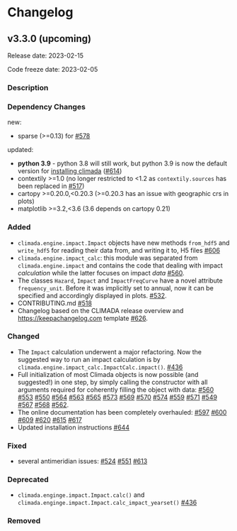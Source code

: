 # Changelog

## v3.3.0 (upcoming)

Release date: 2023-02-15

Code freeze date: 2023-02-05

### Description

### Dependency Changes

new:

- sparse (>=0.13) for [#578](https://github.com/CLIMADA-project/climada_python/pull/578)

updated:

- **python 3.9** - python 3.8 will still work, but python 3.9 is now the default version for [installing climada](https://climada-python.readthedocs.io/en/latest/tutorial/climada_installation_step_by_step.html) ([#614](https://github.com/CLIMADA-project/climada_python/pull/614))
- contextily >=1.0 (no longer restricted to <1.2 as `contextily.sources` has been replaced in [#517](https://github.com/CLIMADA-project/climada_python/pull/517))
- cartopy >=0.20.0,<0.20.3 (>=0.20.3 has an issue with geographic crs in plots)
- matplotlib >=3.2,<3.6 (3.6 depends on cartopy 0.21)

### Added

- `climada.engine.impact.Impact` objects have new methods `from_hdf5` and `write_hdf5` for reading their data from, and writing it to, H5 files [#606](https://github.com/CLIMADA-project/climada_python/pull/606)
- `climada.engine.impact_calc`: this module was separated from `climada.engine.impact` and contains the code that dealing with impact _calculation_ while the latter focuses on impact _data_ [#560](https://github.com/CLIMADA-project/climada_python/pull/560).
- The classes `Hazard`, `Impact` and `ImpactFreqCurve` have a novel attribute `frequency_unit`. Before it was implicitly set to annual, now it can be specified and accordingly displayed in plots.
[#532](https://github.com/CLIMADA-project/climada_python/pull/532).
- CONTRIBUTING.md [#518](https://github.com/CLIMADA-project/climada_python/pull/518)
- Changelog based on the CLIMADA release overview and https://keepachangelog.com template [#626](https://github.com/CLIMADA-project/climada_python/pull/626).

### Changed

- The `Impact` calculation underwent a major refactoring. Now the suggested way to run an impact calculation is by `climada.engine.impact_calc.ImpactCalc.impact()`.
[#436](https://github.com/CLIMADA-project/climada_python/pull/436)
- Full initialization of most Climada objects is now possible (and suggested!) in one step, by simply calling the constructor with all arguments required for coherently filling the object with data:
[#560](https://github.com/CLIMADA-project/climada_python/pull/560)
[#553](https://github.com/CLIMADA-project/climada_python/pull/553)
[#550](https://github.com/CLIMADA-project/climada_python/pull/550)
[#564](https://github.com/CLIMADA-project/climada_python/pull/564)
[#563](https://github.com/CLIMADA-project/climada_python/pull/563)
[#565](https://github.com/CLIMADA-project/climada_python/pull/565)
[#573](https://github.com/CLIMADA-project/climada_python/pull/573)
[#569](https://github.com/CLIMADA-project/climada_python/pull/569)
[#570](https://github.com/CLIMADA-project/climada_python/pull/570)
[#574](https://github.com/CLIMADA-project/climada_python/pull/574)
[#559](https://github.com/CLIMADA-project/climada_python/pull/559)
[#571](https://github.com/CLIMADA-project/climada_python/pull/571)
[#549](https://github.com/CLIMADA-project/climada_python/pull/549)
[#567](https://github.com/CLIMADA-project/climada_python/pull/567)
[#568](https://github.com/CLIMADA-project/climada_python/pull/568)
[#562](https://github.com/CLIMADA-project/climada_python/pull/562).
- The online documentation has been completely overhauled:
[#597](https://github.com/CLIMADA-project/climada_python/pull/597)
[#600](https://github.com/CLIMADA-project/climada_python/pull/600)
[#609](https://github.com/CLIMADA-project/climada_python/pull/609)
[#620](https://github.com/CLIMADA-project/climada_python/pull/620)
[#615](https://github.com/CLIMADA-project/climada_python/pull/615)
[#617](https://github.com/CLIMADA-project/climada_python/pull/617)
- Updated installation instructions [#644](https://github.com/CLIMADA-project/climada_python/pull/644)

### Fixed

- several antimeridian issues:
[#524](https://github.com/CLIMADA-project/climada_python/pull/524)
[#551](https://github.com/CLIMADA-project/climada_python/pull/551)
[#613](https://github.com/CLIMADA-project/climada_python/pull/613)

### Deprecated

- `climada.enginge.impact.Impact.calc()` and `climada.enginge.impact.Impact.calc_impact_yearset()`
[#436](https://github.com/CLIMADA-project/climada_python/pull/436)

### Removed
